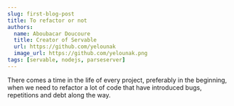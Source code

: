 ```yaml
---
slug: first-blog-post
title: To refactor or not
authors:
  name: Aboubacar Doucoure
  title: Creator of Servable
  url: https://github.com/yelounak
  image_url: https://github.com/yelounak.png
tags: [servable, nodejs, parseserver]
---
```


There comes a time in the life of every project, preferably in the beginning, when we need to refactor a lot of code that have introduced bugs, repetitions and debt along the way. 